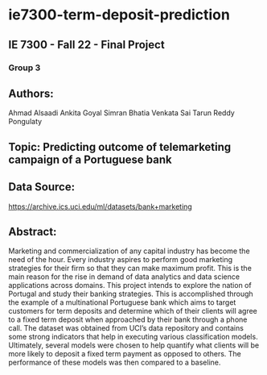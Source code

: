 # ie7300-term-deposit-prediction
## IE 7300 - Fall 22 - Final Project
### Group 3 

## Authors:
Ahmad Alsaadi
Ankita Goyal
Simran Bhatia
Venkata Sai Tarun Reddy Pongulaty

## Topic: Predicting outcome of telemarketing campaign of a Portuguese bank

## Data Source:
https://archive.ics.uci.edu/ml/datasets/bank+marketing

## Abstract:
Marketing and commercialization of any capital industry has become the need of the hour. Every industry aspires to perform
good marketing strategies for their firm so that they can make maximum profit. This is the main reason for the rise in demand
of data analytics and data science applications across domains. This project intends to explore the nation of Portugal and study
their banking strategies. This is accomplished through the example of a multinational Portuguese bank which aims to target customers
for term deposits and determine which of their clients will agree to a fixed term deposit when approached by their bank through a phone
call. The dataset was obtained from UCI’s data repository and contains some strong indicators that help in executing various classification
models. Ultimately, several models were chosen to help quantify what clients will be more likely to deposit a fixed term payment as opposed
to others. The performance of these models was then compared to a baseline.
